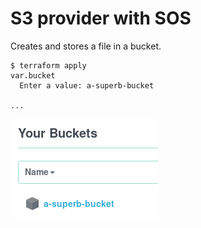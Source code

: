 # S3 provider with SOS

Creates and stores a file in a bucket.

```
$ terraform apply
var.bucket
  Enter a value: a-superb-bucket

...
```

![a-superb-bucket](a-superb-bucket.png)
